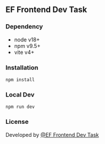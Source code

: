 ## EF Frontend Dev Task

### Dependency

- node v18+
- npm v9.5+
- vite v4+

### Installation

```
npm install
```

### Local Dev

```
npm run dev
```

### License

Developed by [@EF Frontend Dev Task](/)
